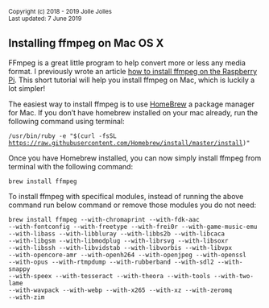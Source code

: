 <small>Copyright (c) 2018 - 2019 Jolle Jolles<br/>
Last updated: 7 June 2019</small>

<h2>Installing ffmpeg on Mac OS X</h2>
FFmpeg is a great little program to help convert more or less any media format. I previously wrote an article <a href="http://jollejolles.com/installing-ffmpeg-with-h264-support-on-raspberry-pi/">how to install ffmpeg on the Raspberry Pi</a>. This short tutorial will help you install ffmpeg on Mac, which is luckily a lot simpler!

The easiest way to install ffmpeg is to use <a href="https://brew.sh">HomeBrew</a> a package manager for Mac. If you don’t have homebrew installed on your mac already, run the following command using terminal:

<code>/usr/bin/ruby -e "$(curl -fsSL https://raw.githubusercontent.com/Homebrew/install/master/install)"</code>

Once you have Homebrew installed, you can now simply install ffmpeg from terminal with the following command:

<code>brew install ffmpeg</code>

To install ffmpeg with specifical modules, instead of running the above command run below command or remove those modules you do not need:

<code>brew install ffmpeg --with-chromaprint --with-fdk-aac --with-fontconfig --with-freetype --with-frei0r --with-game-music-emu --with-libass --with-libbluray --with-libbs2b --with-libcaca --with-libgsm --with-libmodplug --with-librsvg --with-libsoxr --with-libssh --with-libvidstab --with-libvorbis --with-libvpx --with-opencore-amr --with-openh264 --with-openjpeg --with-openssl --with-opus --with-rtmpdump --with-rubberband --with-sdl2 --with-snappy --with-speex --with-tesseract --with-theora --with-tools --with-two-lame --with-wavpack --with-webp --with-x265 --with-xz --with-zeromq --with-zim</code>

